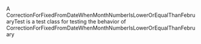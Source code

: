 A CorrectionForFixedFromDateWhenMonthNumberIsLowerOrEqualThanFebruaryTest is a test class for testing the behavior of CorrectionForFixedFromDateWhenMonthNumberIsLowerOrEqualThanFebruary